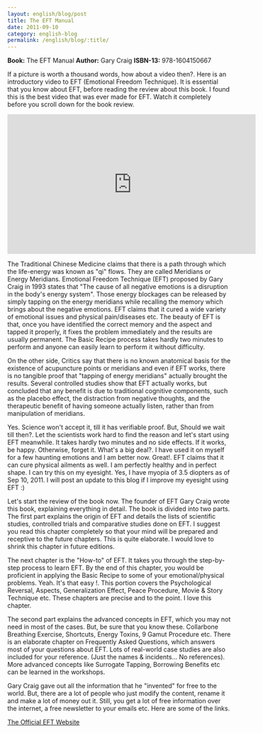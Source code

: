 ```yaml
---
layout: english/blog/post
title: The EFT Manual
date: 2011-09-10
category: english-blog
permalink: /english/blog/:title/
---
```


**Book:** The EFT Manual
**Author:** Gary Craig
**ISBN-13:** 978-1604150667

If a picture is worth a thousand words, how about a video then?. Here is an introductory video to EFT (Emotional Freedom Technique). It is essential that you know about EFT, before reading the review about this book. I found this is the best video that was ever made for EFT. Watch it completely before you scroll down for the book review.

<iframe width="560" height="315" src="https://www.youtube-nocookie.com/embed/ANbl_P_303U?rel=0&amp;showinfo=0" frameborder="0" allow="autoplay; encrypted-media" allowfullscreen></iframe>

The Traditional Chinese Medicine claims that there is a path through which the life-energy was known as "qi" flows. They are called Meridians or Energy Meridians. Emotional Freedom Technique (EFT) proposed by Gary Craig in 1993 states that "The cause of all negative emotions is a disruption in the body's energy system". Those energy blockages can be released by simply tapping on the energy meridians while recalling the memory which brings about the negative emotions. EFT claims that it cured a wide variety of emotional issues and physical pain/diseases etc. The beauty of EFT is that, once you have identified the correct memory and the aspect and tapped it properly, it fixes the problem immediately and the results are usually permanent. The Basic Recipe process takes hardly two minutes to perform and anyone can easily learn to perform it without difficulty.

On the other side, Critics say that there is no known anatomical basis for the existence of acupuncture points or meridians and even if EFT works, there is no tangible proof that "tapping of energy meridians" actually brought the results. Several controlled studies show that EFT actually works, but concluded that any benefit is due to traditional cognitive components, such as the placebo effect, the distraction from negative thoughts, and the therapeutic benefit of having someone actually listen, rather than from manipulation of meridians.

Yes. Science won't accept it, till it has verifiable proof. But, Should we wait till then?. Let the scientists work hard to find the reason and let's start using EFT meanwhile. It takes hardly two minutes and no side effects. If it works, be happy. Otherwise, forget it. What's a big deal?. I have used it on myself for a few haunting emotions and I am better now. Great!. EFT claims that it can cure physical ailments as well. I am perfectly healthy and in perfect shape. I can try this on my eyesight. Yes, I have myopia of 3.5 diopters as of Sep 10, 2011. I will post an update to this blog if I improve my eyesight using EFT :)

Let's start the review of the book now. The founder of EFT Gary Craig wrote this book, explaining everything in detail. The book is divided into two parts. The first part explains the origin of EFT and details the lists of scientific studies, controlled trials and comparative studies done on EFT. I suggest you read this chapter completely so that your mind will be prepared and receptive to the future chapters. This is quite elaborate. I would love to shrink this chapter in future editions.

The next chapter is the "How-to" of EFT. It takes you through the step-by-step process to learn EFT. By the end of this chapter, you would be proficient in applying the Basic Recipe to some of your emotional/physical problems. Yeah. It's that easy !. This portion covers the Psychological Reversal, Aspects, Generalization Effect, Peace Procedure, Movie & Story Technique etc. These chapters are precise and to the point. I love this chapter.

The second part explains the advanced concepts in EFT, which you may not need in most of the cases. But, be sure that you know these. Collarbone Breathing Exercise, Shortcuts, Energy Toxins, 9 Gamut Procedure etc. There is an elaborate chapter on Frequently Asked Questions, which answers most of your questions about EFT. Lots of real-world case studies are also included for your reference. (Just the names & incidents... No references). More advanced concepts like Surrogate Tapping, Borrowing Benefits etc can be learned in the workshops.

Gary Craig gave out all the information that he "invented" for free to the world. But, there are a lot of people who just modify the content, rename it and make a lot of money out it. Still, you get a lot of free information over the internet, a free newsletter to your emails etc. Here are some of the links.

[The Official EFT Website](http://www.eftuniverse.com/)
